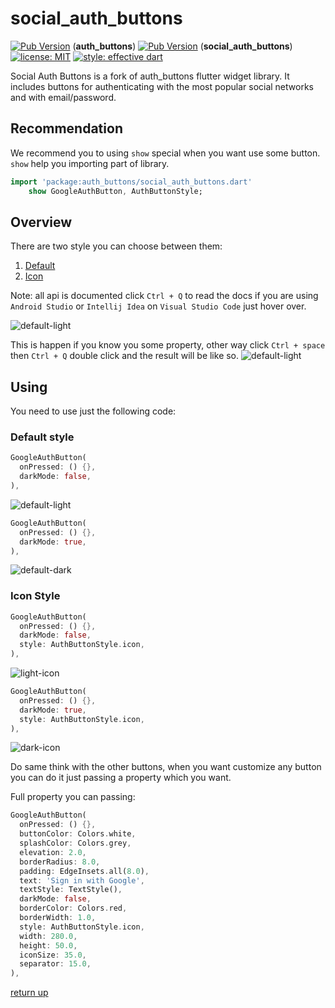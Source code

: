 # social_auth_buttons
[![Pub Version](https://img.shields.io/pub/v/auth_buttons?color=blue&logo=dart)](https://pub.dev/packages/auth_buttons) (<b>auth_buttons</b>)
[![Pub Version](https://img.shields.io/pub/v/social_auth_buttons?color=blue&logo=dart)](https://pub.dev/packages/social_auth_buttons) (<b>social_auth_buttons</b>)
<br>
[![license: MIT](https://img.shields.io/badge/license-MIT-blue.svg)](https://opensource.org/licenses/MIT)
[![style: effective dart](https://img.shields.io/badge/style-effective_dart-40c4ff.svg)](https://pub.dev/packages/effective_dart)

Social Auth Buttons is a fork of auth_buttons flutter widget library. It includes buttons for authenticating with the most popular social networks and with email/password.

## Recommendation

We recommend you to using `show` special when you want use some button.
`show` help you importing part of library.

```dart
import 'package:auth_buttons/social_auth_buttons.dart'
    show GoogleAuthButton, AuthButtonStyle;
```

## Overview

There are two style you can choose between them:
1. [Default](#default-style)
1. [Icon](#icon-style)

Note: all api is documented click `Ctrl + Q` to read the docs if you are using `Android Studio`
or `Intellij Idea` on `Visual Studio Code` just hover over.

![default-light](./doc/readme_assets/api-docs-example-1.png)

This is happen if you know you some property, other way click `Ctrl + space` then `Ctrl + Q`
double click and the result will be like so.
![default-light](./doc/readme_assets/api-docs-example-2.png)


## Using
 
You need to use just the following code: 

### Default style

```dart
GoogleAuthButton(
  onPressed: () {},
  darkMode: false,
),
```
![default-light](./doc/readme_assets/full-button-light.png)

```dart
GoogleAuthButton(
  onPressed: () {},
  darkMode: true,
),
```
![default-dark](./doc/readme_assets/full-button-dark.png)


### Icon Style
```dart
GoogleAuthButton(
  onPressed: () {},
  darkMode: false,
  style: AuthButtonStyle.icon,
),
```
![light-icon](./doc/readme_assets/icon-button-light.png)

```dart
GoogleAuthButton(
  onPressed: () {},
  darkMode: true,
  style: AuthButtonStyle.icon,
),
```
![dark-icon](./doc/readme_assets/icon-button-dark.png)


Do same think with the other buttons, when you want customize any button 
you can do it just passing a property which you want.

Full property you can passing:

```dart
GoogleAuthButton(
  onPressed: () {},
  buttonColor: Colors.white,
  splashColor: Colors.grey,
  elevation: 2.0,
  borderRadius: 8.0,
  padding: EdgeInsets.all(8.0),
  text: 'Sign in with Google',
  textStyle: TextStyle(),
  darkMode: false,
  borderColor: Colors.red,
  borderWidth: 1.0,
  style: AuthButtonStyle.icon,
  width: 280.0,
  height: 50.0,
  iconSize: 35.0,
  separator: 15.0,
),
```

[return up](#auth_buttons)
